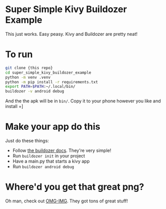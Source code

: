 # Super Simple Kivy Buildozer Example

This just works. Easy peasy. Kivy and Buildozer are pretty neat!

# To run

```bash
git clone {this repo}
cd super_simple_kivy_buildozer_example
python -m venv .venv
python -m pip install -r requirements.txt
export PATH=$PATH:~/.local/bin/
buildozer -v android debug
```

And the the apk will be in `bin/`. Copy it to your phone however you like and install =]

# Make your app do this

Just do these things:

- Follow [the buildozer docs](https://buildozer.readthedocs.io/en/latest/). They're very simple!
- Run `buildozer init` in your project
- Have a main.py that starts a kivy app
- Run `buildozer android debug`

# Where'd you get that great png?

Oh man, check out [OMG-IMG](https://icons8.com/license). They got tons of great stuff!
